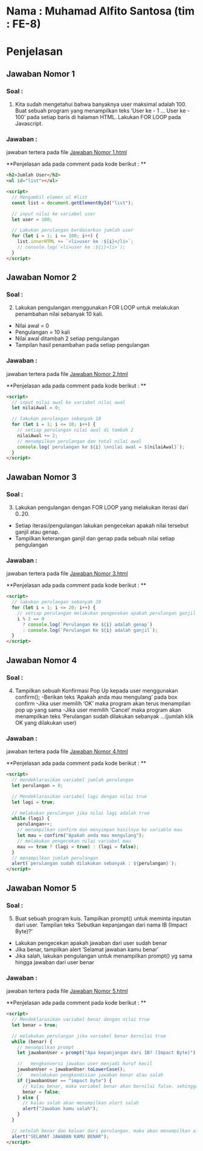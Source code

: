 # Nama : Muhamad Alfito Santosa (tim : FE-8)

# Penjelasan

## Jawaban Nomor 1

### Soal :

1. Kita sudah mengetahui bahwa banyaknya user maksimal adalah 100.
   Buat sebuah program yang menampilkan teks ‘User ke - 1 … User ke - 100’ pada setiap baris di halaman HTML.
   Lakukan FOR LOOP pada Javascript.

### Jawaban :

jawaban tertera pada file [Jawaban Nomor 1.html](https://github.com/alfitosantosa/LoopingBersamaMasTata/nomerSatu.html "Github Alfito")

**Penjelasan ada pada comment pada kode berikut : **

```html
<h2>Jumlah User</h2>
<ul id="list"></ul>

<script>
  // Mengambil elemen ul #list
  const list = document.getElementById("list");

  // input nilai ke variabel user
  let user = 100;

  // Lakukan perulangan berdasarkan jumlah user
  for (let i = 1; i <= 100; i++) {
    list.innerHTML += `<li>user ke :${i}</li>`;
    // console.log(`<li>user ke :${i}<li>`);
  }
</script>
```

## Jawaban Nomor 2

### Soal :

2. Lakukan pengulangan menggunakan FOR LOOP untuk melakukan penambahan nilai sebanyak 10 kali.

- Nilai awal = 0
- Pengulangan = 10 kali
- Nilai awal ditambah 2 setiap pengulangan
- Tampilan hasil penambahan pada setiap pengulangan

### Jawaban :

jawaban tertera pada file [Jawaban Nomor 2.html](https://github.com/alfitosantosa/LoopingBersamaMasTata/nomerDua.html "Github Alfito")

**Penjelasan ada pada comment pada kode berikut : **

```html
<script>
  // input nilai awal ke variabel nilai awal
  let nilaiAwal = 0;

  // lakukan perulangan sebanyak 10
  for (let i = 1; i <= 10; i++) {
    // setiap perulangan nilai awal di tambah 2
    nilaiAwal += 2;
    // menampilkan perulangan dan total nilai awal
    console.log(`perulangan ke ${i} \nnilai awal = ${nilaiAwal}`);
  }
</script>
```

## Jawaban Nomor 3

### Soal :

3.  Lakukan pengulangan dengan FOR LOOP yang melakukan iterasi dari 0..20.

- Setiap iterasi/pengulangan lakukan pengecekan apakah nilai tersebut ganjil atau genap.
- Tampilkan keterangan ganjil dan genap pada sebuah nilai setiap pengulangan

### Jawaban :

jawaban tertera pada file [Jawaban Nomor 3.html](https://github.com/alfitosantosa/LoopingBersamaMasTata/nomerTiga.html "Github Alfito")

**Penjelasan ada pada comment pada kode berikut : **

```html
<script>
  // lakukan perulangan sebanyak 20
  for (let i = 1; i <= 20; i++) {
    // setiap perulangan melakukan pengecekan apakah perulangan ganjil atau genap lalu menampilkan nya
    i % 2 == 0
      ? console.log(`Perulangan Ke ${i} adalah genap`)
      : console.log(`Perulangan Ke ${i} adalah ganjil`);
  }
</script>
```

## Jawaban Nomor 4

### Soal :

4. Tampilkan sebuah Konfirmasi Pop Up kepada user menggunakan confirm();
   -Berikan teks ‘Apakah anda mau mengulang’ pada box confirm
   -Jika user memilih ‘OK’ maka program akan terus menampilan pop up yang sama
   -Jika user memilih ‘Cancel’ maka program akan menampilkan teks ‘Perulangan sudah dilakukan sebanyak …(jumlah klik OK yang dilakukan user)

### Jawaban :

jawaban tertera pada file [Jawaban Nomor 4.html](https://github.com/alfitosantosa/LoopingBersamaMasTata/nomerEmpat.html "Github Alfito")

**Penjelasan ada pada comment pada kode berikut : **

```html
<script>
  // mendeklarasikan variabel jumlah perulangan
  let perulangan = 0;

  // Mendeklarasikan variabel lagi dengan nilai true
  let lagi = true;

  // melakukan perulangan jika nilai lagi adalah true
  while (lagi) {
    perulangan++;
    // menampilkan confirm dan menyimpan hasilnya ke variable mau
    let mau = confirm("Apakah anda mau mengulang");
    // melakukan pengecekan nilai variabel mau
    mau == true ? (lagi = true) : (lagi = false);
  }
  // menampilkan jumlah perulangan
  alert(`perulangan sudah dilakukan sebanyak : ${perulangan}`);
</script>
```

## Jawaban Nomor 5

### Soal :

5. Buat sebuah program kuis.
   Tampilkan prompt() untuk meminta inputan dari user. Tampilan teks ‘Sebutkan kepanjangan dari nama IB (Impact Byte)?’

- Lakukan pengecekan apakah jawaban dari user sudah benar
- Jika benar, tampilkan alert ‘Selamat jawaban kamu benar’
- Jika salah, lakukan pengulangan untuk menampilkan prompt() yg sama hingga jawaban dari user benar

### Jawaban :

jawaban tertera pada file [Jawaban Nomor 5.html](https://github.com/alfitosantosa/LoopingBersamaMasTata/nomerLima.html "Github Alfito")

**Penjelasan ada pada comment pada kode berikut : **

```html
<script>
  // Mendeklarasikan variabel benar dengan nilai true
  let benar = true;

  // melakukan perulangan jika variabel benar bernilai true
  while (benar) {
    // menampilkan prompt
    let jawabanUser = prompt("Apa kepanjangan dari IB? (Impact Byte)");

    //   mengkonversi jawaban user menjadi huruf kecil
    jawabanUser = jawabanUser.toLowerCase();
    //   menlakukan pengkondisian jawaban benar atau salah
    if (jawabanUser == "impact byte") {
      // kalau benar, maka variabel benar akan bernilai false. sehingga akan keluar dari perulangan
      benar = false;
    } else {
      // kalau salah akan menampilkan alert salah
      alert("Jawaban kamu salah");
    }
  }

  // setelah benar dan keluar dari perulangan. maka akan menampilkan alert jawaban benar
  alert("SELAMAT JAWABAN KAMU BENAR");
</script>
```
